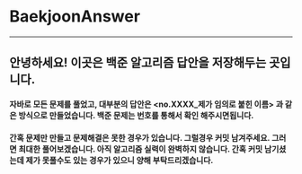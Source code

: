 # BaekjoonAnswer
------------------

 ## 안녕하세요! 이곳은 백준 알고리즘 답안을 저장해두는 곳입니다.

 #### 자바로 모든 문제를 풀었고, 대부분의 답안은 **<no.XXXX_제가 임의로 붙힌 이름>** 과 같은 방식으로 만들었습니다. 백준 문제는 번호를 통해서 확인 해주시면됩니다.

 #### 간혹 문제만 만들고 문제해결은 못한 경우가 있습니다. 그럴경우 커밋 남겨주세요. 그러면 최대한 풀어보겠습니다. 아직 알고리즘 실력이 완벽하지 않습니다. 간혹 커밋 남기셨는데 제가 못풀수도 있는 경우가 있으니 양해 부탁드리겠습니다.
